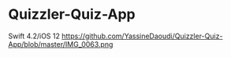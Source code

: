 # Quizzler-Quiz-App
Swift 4.2/iOS 12
https://github.com/YassineDaoudi/Quizzler-Quiz-App/blob/master/IMG_0063.png
